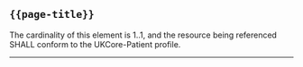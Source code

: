 ## `{{page-title}}`

The cardinality of this element is 1..1, and the resource being referenced SHALL conform to the UKCore-Patient profile.

---